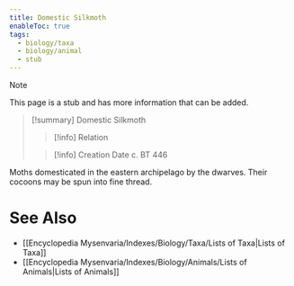 ```yaml
---
title: Domestic Silkmoth
enableToc: true
tags:
  - biology/taxa
  - biology/animal
  - stub
---
```


> [!note]
> This page is a stub and has more information that can be added.

> [!summary] Domestic Silkmoth
> > [!info] Relation
>
> > [!info] Creation Date
> > c. BT 446

Moths domesticated in the eastern archipelago by the dwarves. Their cocoons may be spun into fine thread.

# See Also
- [[Encyclopedia Mysenvaria/Indexes/Biology/Taxa/Lists of Taxa|Lists of Taxa]]
- [[Encyclopedia Mysenvaria/Indexes/Biology/Animals/Lists of Animals|Lists of Animals]]
